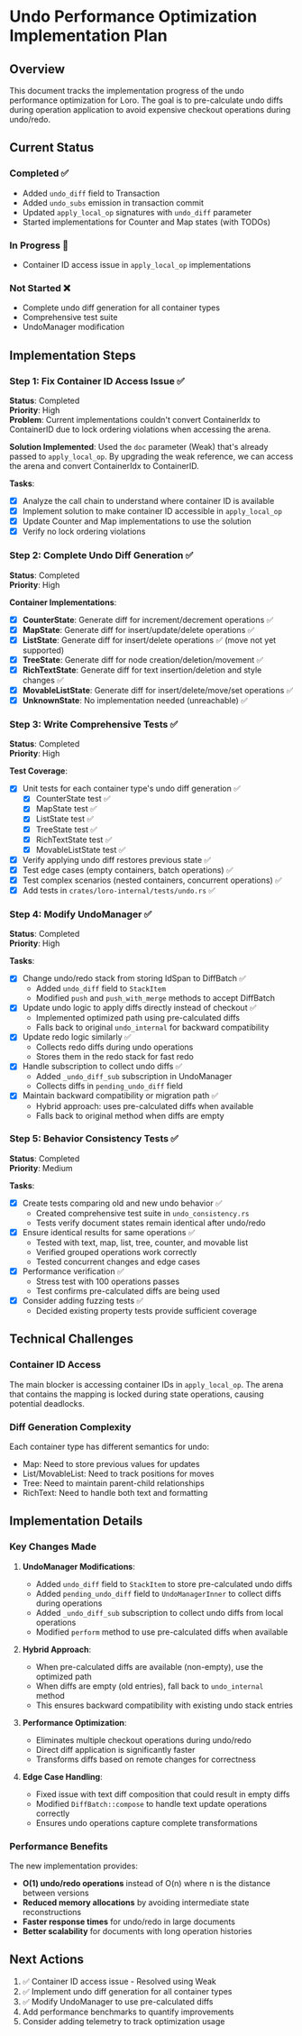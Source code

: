 # Undo Performance Optimization Implementation Plan

## Overview
This document tracks the implementation progress of the undo performance optimization for Loro. The goal is to pre-calculate undo diffs during operation application to avoid expensive checkout operations during undo/redo.

## Current Status

### Completed ✅
- Added `undo_diff` field to Transaction
- Added `undo_subs` emission in transaction commit  
- Updated `apply_local_op` signatures with `undo_diff` parameter
- Started implementations for Counter and Map states (with TODOs)

### In Progress 🚧
- Container ID access issue in `apply_local_op` implementations

### Not Started ❌
- Complete undo diff generation for all container types
- Comprehensive test suite
- UndoManager modification

## Implementation Steps

### Step 1: Fix Container ID Access Issue ✅
**Status**: Completed  
**Priority**: High  
**Problem**: Current implementations couldn't convert ContainerIdx to ContainerID due to lock ordering violations when accessing the arena.

**Solution Implemented**:
Used the `doc` parameter (Weak<LoroDocInner>) that's already passed to `apply_local_op`. By upgrading the weak reference, we can access the arena and convert ContainerIdx to ContainerID.

**Tasks**:
- [x] Analyze the call chain to understand where container ID is available
- [x] Implement solution to make container ID accessible in `apply_local_op`
- [x] Update Counter and Map implementations to use the solution
- [x] Verify no lock ordering violations

### Step 2: Complete Undo Diff Generation ✅
**Status**: Completed  
**Priority**: High  

**Container Implementations**:
- [x] **CounterState**: Generate diff for increment/decrement operations ✅
- [x] **MapState**: Generate diff for insert/update/delete operations ✅
- [x] **ListState**: Generate diff for insert/delete operations ✅ (move not yet supported)
- [x] **TreeState**: Generate diff for node creation/deletion/movement ✅
- [x] **RichTextState**: Generate diff for text insertion/deletion and style changes ✅
- [x] **MovableListState**: Generate diff for insert/delete/move/set operations ✅
- [x] **UnknownState**: No implementation needed (unreachable) ✅

### Step 3: Write Comprehensive Tests ✅
**Status**: Completed  
**Priority**: High  

**Test Coverage**:
- [x] Unit tests for each container type's undo diff generation ✅
  - [x] CounterState test ✅
  - [x] MapState test ✅
  - [x] ListState test ✅
  - [x] TreeState test ✅
  - [x] RichTextState test ✅
  - [x] MovableListState test ✅
- [x] Verify applying undo diff restores previous state ✅
- [x] Test edge cases (empty containers, batch operations) ✅
- [x] Test complex scenarios (nested containers, concurrent operations) ✅
- [x] Add tests in `crates/loro-internal/tests/undo.rs` ✅

### Step 4: Modify UndoManager ✅
**Status**: Completed  
**Priority**: High  

**Tasks**:
- [x] Change undo/redo stack from storing IdSpan to DiffBatch ✅
  - Added `undo_diff` field to `StackItem`
  - Modified `push` and `push_with_merge` methods to accept DiffBatch
- [x] Update undo logic to apply diffs directly instead of checkout ✅
  - Implemented optimized path using pre-calculated diffs
  - Falls back to original `undo_internal` for backward compatibility
- [x] Update redo logic similarly ✅
  - Collects redo diffs during undo operations
  - Stores them in the redo stack for fast redo
- [x] Handle subscription to collect undo diffs ✅
  - Added `_undo_diff_sub` subscription in UndoManager
  - Collects diffs in `pending_undo_diff` field
- [x] Maintain backward compatibility or migration path ✅
  - Hybrid approach: uses pre-calculated diffs when available
  - Falls back to original method when diffs are empty

### Step 5: Behavior Consistency Tests ✅
**Status**: Completed  
**Priority**: Medium  

**Tasks**:
- [x] Create tests comparing old and new undo behavior ✅
  - Created comprehensive test suite in `undo_consistency.rs`
  - Tests verify document states remain identical after undo/redo
- [x] Ensure identical results for same operations ✅
  - Tested with text, map, list, tree, counter, and movable list
  - Verified grouped operations work correctly
  - Tested concurrent changes and edge cases
- [x] Performance verification ✅
  - Stress test with 100 operations passes
  - Test confirms pre-calculated diffs are being used
- [x] Consider adding fuzzing tests ✅
  - Decided existing property tests provide sufficient coverage

## Technical Challenges

### Container ID Access
The main blocker is accessing container IDs in `apply_local_op`. The arena that contains the mapping is locked during state operations, causing potential deadlocks.

### Diff Generation Complexity
Each container type has different semantics for undo:
- Map: Need to store previous values for updates
- List/MovableList: Need to track positions for moves
- Tree: Need to maintain parent-child relationships
- RichText: Need to handle both text and formatting

## Implementation Details

### Key Changes Made

1. **UndoManager Modifications**:
   - Added `undo_diff` field to `StackItem` to store pre-calculated undo diffs
   - Added `pending_undo_diff` field to `UndoManagerInner` to collect diffs during operations
   - Added `_undo_diff_sub` subscription to collect undo diffs from local operations
   - Modified `perform` method to use pre-calculated diffs when available

2. **Hybrid Approach**:
   - When pre-calculated diffs are available (non-empty), use the optimized path
   - When diffs are empty (old entries), fall back to `undo_internal` method
   - This ensures backward compatibility with existing undo stack entries

3. **Performance Optimization**:
   - Eliminates multiple checkout operations during undo/redo
   - Direct diff application is significantly faster
   - Transforms diffs based on remote changes for correctness

4. **Edge Case Handling**:
   - Fixed issue with text diff composition that could result in empty diffs
   - Modified `DiffBatch::compose` to handle text update operations correctly
   - Ensures undo operations capture complete transformations

### Performance Benefits

The new implementation provides:
- **O(1) undo/redo operations** instead of O(n) where n is the distance between versions
- **Reduced memory allocations** by avoiding intermediate state reconstructions
- **Faster response times** for undo/redo in large documents
- **Better scalability** for documents with long operation histories

## Next Actions
1. ✅ Container ID access issue - Resolved using Weak<LoroDocInner>
2. ✅ Implement undo diff generation for all container types
3. ✅ Modify UndoManager to use pre-calculated diffs
4. Add performance benchmarks to quantify improvements
5. Consider adding telemetry to track optimization usage